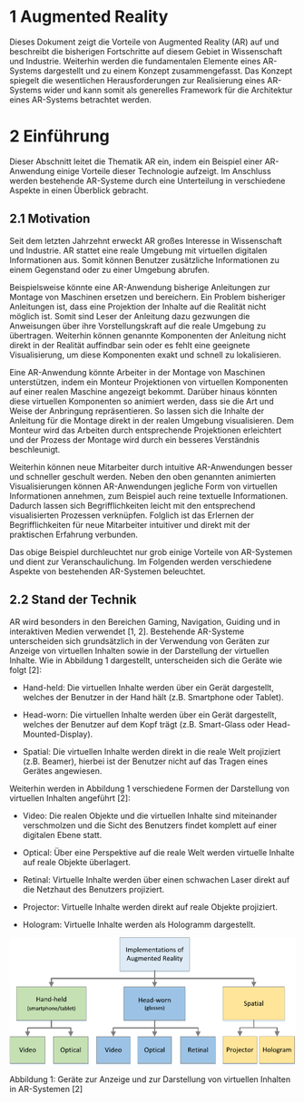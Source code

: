 
 
# 1 Augmented Reality

Dieses Dokument zeigt die Vorteile von Augmented Reality (AR) auf und beschreibt die bisherigen Fortschritte auf diesem Gebiet in Wissenschaft und Industrie. Weiterhin werden die fundamentalen Elemente eines AR-Systems dargestellt und zu einem Konzept zusammengefasst. Das Konzept spiegelt die wesentlichen Herausforderungen zur Realisierung eines AR-Systems wider und kann somit als generelles Framework für die Architektur eines AR-Systems betrachtet werden. 

# 2 Einführung 
Dieser Abschnitt leitet die Thematik AR ein, indem ein Beispiel einer AR-Anwendung einige Vorteile dieser Technologie aufzeigt. Im Anschluss werden bestehende AR-Systeme durch eine Unterteilung in verschiedene Aspekte in einen Überblick gebracht.

## 2.1 Motivation 

Seit dem letzten Jahrzehnt erweckt AR großes Interesse in Wissenschaft und Industrie. AR stattet eine reale Umgebung mit virtuellen digitalen Informationen aus. Somit können Benutzer zusätzliche Informationen zu einem Gegenstand oder zu einer Umgebung abrufen.

Beispielsweise könnte eine AR-Anwendung bisherige Anleitungen zur Montage von Maschinen ersetzen und bereichern. Ein Problem bisheriger Anleitungen ist, dass eine Projektion der Inhalte auf die Realität nicht möglich ist. Somit sind Leser der Anleitung dazu gezwungen die Anweisungen über ihre Vorstellungskraft auf die reale Umgebung zu übertragen. Weiterhin können genannte Komponenten der Anleitung nicht direkt in der Realität auffindbar sein oder es fehlt eine geeignete Visualisierung, um diese Komponenten exakt und schnell zu lokalisieren.

Eine AR-Anwendung könnte Arbeiter in der Montage von Maschinen unterstützen, indem ein Monteur Projektionen von virtuellen Komponenten auf einer realen Maschine angezeigt bekommt. Darüber hinaus könnten diese virtuellen Komponenten so animiert werden, dass sie die Art und Weise der Anbringung repräsentieren. So lassen sich die Inhalte der Anleitung für die Montage direkt in der realen Umgebung visualisieren. Dem Monteur wird das Arbeiten durch entsprechende Projektionen erleichtert und der Prozess der Montage wird durch ein besseres Verständnis beschleunigt.

Weiterhin können neue Mitarbeiter durch intuitive AR-Anwendungen besser und schneller geschult werden. Neben den oben genannten animierten Visualisierungen können AR-Anwendungen jegliche Form von virtuellen Informationen annehmen, zum Beispiel auch reine textuelle Informationen. Dadurch lassen sich Begrifflichkeiten leicht mit den entsprechend visualisierten Prozessen verknüpfen. Folglich ist das Erlernen der Begrifflichkeiten für neue Mitarbeiter intuitiver und direkt mit der praktischen Erfahrung verbunden.

Das obige Beispiel durchleuchtet nur grob einige Vorteile von AR-Systemen und dient zur Veranschaulichung. Im Folgenden werden verschiedene Aspekte von bestehenden AR-Systemen beleuchtet.

## 2.2 Stand der Technik

AR wird besonders in den Bereichen Gaming, Navigation, Guiding und in interaktiven Medien verwendet [1, 2]. Bestehende AR-Systeme unterscheiden sich grundsätzlich in der Verwendung von Geräten zur Anzeige von virtuellen Inhalten sowie in der Darstellung der virtuellen Inhalte. Wie in Abbildung 1 dargestellt, unterscheiden sich die Geräte wie folgt [2]:

* Hand-held: Die virtuellen Inhalte werden über ein Gerät dargestellt, welches der Benutzer in der Hand hält (z.B. Smartphone oder Tablet).

* Head-worn: Die virtuellen Inhalte werden über ein Gerät dargestellt, welches der Benutzer auf dem Kopf trägt (z.B. Smart-Glass oder Head-Mounted-Display).

* Spatial: Die virtuellen Inhalte werden direkt in die reale Welt projiziert (z.B. Beamer), hierbei ist der Benutzer nicht auf das Tragen eines Gerätes angewiesen. 

Weiterhin werden in Abbildung 1 verschiedene Formen der Darstellung von virtuellen Inhalten angeführt [2]:

* Video: Die realen Objekte und die virtuellen Inhalte sind miteinander verschmolzen und die Sicht des Benutzers findet komplett auf einer digitalen Ebene statt.

* Optical: Über eine Perspektive auf die reale Welt werden virtuelle Inhalte auf reale Objekte überlagert.

* Retinal: Virtuelle Inhalte werden über einen schwachen Laser direkt auf die Netzhaut des Benutzers projiziert.

* Projector: Virtuelle Inhalte werden direkt auf reale Objekte projiziert.

* Hologram: Virtuelle Inhalte werden als Hologramm dargestellt.

![](figures/implementation_of_ar.png)

Abbildung 1: Geräte zur Anzeige und zur Darstellung von virtuellen Inhalten in AR-Systemen [2] 


